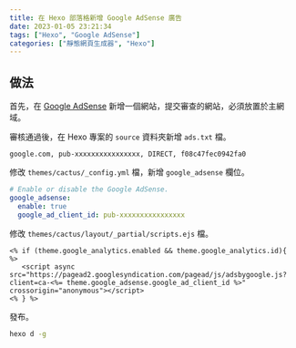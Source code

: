 ```yaml
---
title: 在 Hexo 部落格新增 Google AdSense 廣告
date: 2023-01-05 23:21:34
tags: ["Hexo", "Google AdSense"]
categories: ["靜態網頁生成器", "Hexo"]
---
```


## 做法

首先，在 [Google AdSense](https://www.google.com.tw/adsense/start/) 新增一個網站，提交審查的網站，必須放置於主網域。

審核通過後，在 Hexo 專案的 `source` 資料夾新增 `ads.txt` 檔。

```TXT
google.com, pub-xxxxxxxxxxxxxxxx, DIRECT, f08c47fec0942fa0
```

修改 `themes/cactus/_config.yml` 檔，新增 `google_adsense` 欄位。

```yaml
# Enable or disable the Google AdSense.
google_adsense:
  enable: true
  google_ad_client_id: pub-xxxxxxxxxxxxxxxx
```

修改 `themes/cactus/layout/_partial/scripts.ejs` 檔。

```ejs
<% if (theme.google_analytics.enabled && theme.google_analytics.id){ %>
   <script async src="https://pagead2.googlesyndication.com/pagead/js/adsbygoogle.js?client=ca-<%= theme.google_adsense.google_ad_client_id %>" crossorigin="anonymous"></script>
<% } %>
```

發布。

```bash
hexo d -g
```
